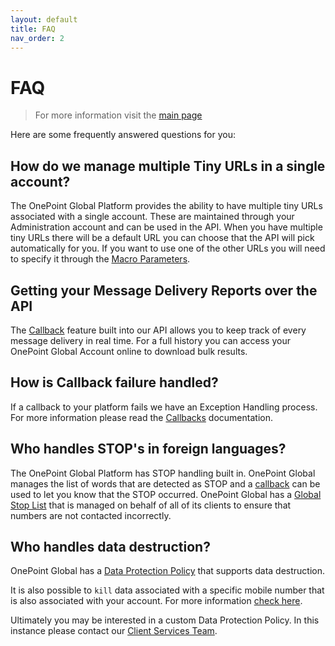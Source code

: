 ```yaml
---
layout: default
title: FAQ
nav_order: 2
---
```

# FAQ

> For more information visit the [main page](../README.md)

Here are some frequently answered questions for you:

## How do we manage multiple Tiny URLs in a single account?

The OnePoint Global Platform provides the ability to have multiple tiny URLs associated with a single account. These are maintained through your Administration account and can be used in the API. When you have multiple tiny URLs there will be a default URL you can choose that the API will pick automatically for you. If you want to use one of the other URLs you will need to specify it through the [Macro Parameters](Macros.md).

## Getting your Message Delivery Reports over the API

The [Callback](Callbacks.md) feature built into our API allows you to keep track of every message delivery in real time. For a full history you can access your OnePoint Global Account online to download bulk results.

## How is Callback failure handled?

If a callback to your platform fails we have an Exception Handling process. For more information please read the [Callbacks](Callbacks.md) documentation.

## Who handles STOP's in foreign languages?

The OnePoint Global Platform has STOP handling built in. OnePoint Global manages the list of words that are detected as STOP and a [callback](Callbacks.md) can be used to let you know that the STOP occurred. OnePoint Global has a [Global Stop List](Stop.md) that is managed on behalf of all of its clients to ensure that numbers are not contacted incorrectly.

## Who handles data destruction?

OnePoint Global has a [Data Protection Policy](http://resources.onepointglobal.com/data-protection/) that supports data destruction.

It is also possible to `kill` data associated with a specific mobile number that is also associated with your account. For more information [check here](Message.md).

Ultimately you may be interested in a custom Data Protection Policy. In this instance please contact our [Client Services Team](https://www.onepointglobal.com/open-account/).

